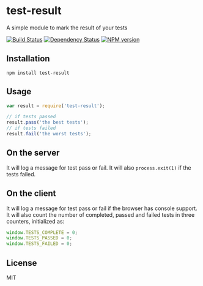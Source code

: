 # test-result

A simple module to mark the result of your tests

[![Build Status](https://img.shields.io/travis/ForbesLindesay/test-result/master.svg)](https://travis-ci.org/ForbesLindesay/test-result)
[![Dependency Status](https://img.shields.io/david/ForbesLindesay/test-result.svg)](https://david-dm.org/ForbesLindesay/test-result)
[![NPM version](https://img.shields.io/npm/v/test-result.svg)](https://www.npmjs.org/package/test-result)

## Installation

    npm install test-result

## Usage

```js
var result = require('test-result');

// if tests passed
result.pass('the best tests');
// if tests failed
result.fail('the worst tests');
```

## On the server

It will log a message for test pass or fail.  It will also `process.exit(1)` if the tests failed.

## On the client

It will log a message for test pass or fail if the browser has console support.  It will also count the number of completed, passed and failed tests in three counters, initialized as:

```js
window.TESTS_COMPLETE = 0;
window.TESTS_PASSED = 0;
window.TESTS_FAILED = 0;
```

## License

  MIT
